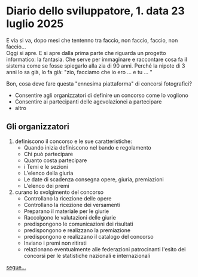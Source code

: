 # Diario dello sviluppatore, 1. data 23 luglio 2025
E via si va, dopo mesi che tentenno tra faccio, non faccio, faccio, non faccio...  
Oggi si apre. E si apre dalla prima parte che riguarda un progetto informatico:
la fantasia. Che serve per immaginare e raccontare cosa fa il sistema come se
fosse spiegarlo alla zia di 90 anni. Perché la nipote di 3 anni lo sa già,
lo fa già: "zio, facciamo che io ero ... e tu ... "

Bon, cosa deve fare questa "ennesima piattaforma" di concorsi fotografici?

- Consentire agli organizzatori di definire un concorso come lo vogliono
- Consentire ai partecipanti delle agevolazionei a partecipare
- altro 

## Gli organizzatori 
1. definiscono il concorso e le sue caratteristiche:
   - Quando inizia definiscono nel bando e regolamento
   - Chi può partecipare
   - Quanto costa partecipare
   - i Temi e le sezioni
   - L'elenco della giuria
   - Le date di scadenza consegna opere, giuria, premiazioni
   - L'elenco dei premi
1. curano lo svolgimento del concorso
   - Controllano la ricezione delle opere
   - Controllano la ricezione dei versamenti
   - Preparano il materiale per le giurie
   - Raccolgono le valutazioni delle giurie
   - predispongono le comunicazioni dei risultati
   - predispongono e realizzano la premiazione
   - predispongono e realizzano il catalogo del concorso
   - Inviano i premi non ritirati
   - relazionano eventualmente alle federazioni patrocinanti l'esito dei concorsi per le statistiche nazionali e internazionali

[segue...](./2025-07-24_IT.md)